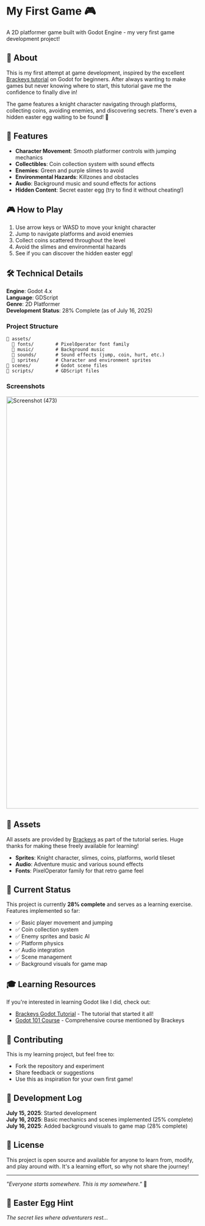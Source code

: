 # My First Game 🎮

A 2D platformer game built with Godot Engine - my very first game development project!

## 🎯 About

This is my first attempt at game development, inspired by the excellent [Brackeys tutorial](https://www.youtube.com/watch?v=LOhfqjmasi0) on Godot for beginners. After always wanting to make games but never knowing where to start, this tutorial gave me the confidence to finally dive in!

The game features a knight character navigating through platforms, collecting coins, avoiding enemies, and discovering secrets. There's even a hidden easter egg waiting to be found! 🎪

## 🚀 Features

- **Character Movement**: Smooth platformer controls with jumping mechanics
- **Collectibles**: Coin collection system with sound effects
- **Enemies**: Green and purple slimes to avoid
- **Environmental Hazards**: Killzones and obstacles
- **Audio**: Background music and sound effects for actions
- **Hidden Content**: Secret easter egg (try to find it without cheating!)

## 🎮 How to Play

1. Use arrow keys or WASD to move your knight character
2. Jump to navigate platforms and avoid enemies
3. Collect coins scattered throughout the level
4. Avoid the slimes and environmental hazards
5. See if you can discover the hidden easter egg!

## 🛠️ Technical Details

**Engine**: Godot 4.x  
**Language**: GDScript  
**Genre**: 2D Platformer  
**Development Status**: 28% Complete (as of July 16, 2025)

### Project Structure
```
📁 assets/
  📁 fonts/        # PixelOperator font family
  📁 music/        # Background music
  📁 sounds/       # Sound effects (jump, coin, hurt, etc.)
  📁 sprites/      # Character and environment sprites
📁 scenes/         # Godot scene files
📁 scripts/        # GDScript files
```

### Screenshots

<img width="1920" height="1080" alt="Screenshot (473)" src="https://github.com/user-attachments/assets/9836cf75-79f1-48a7-804c-ef37d095a424" />

## 🎨 Assets

All assets are provided by [Brackeys](https://www.youtube.com/@Brackeys) as part of the tutorial series. Huge thanks for making these freely available for learning!

- **Sprites**: Knight character, slimes, coins, platforms, world tileset
- **Audio**: Adventure music and various sound effects
- **Fonts**: PixelOperator family for that retro game feel

## 🚧 Current Status

This project is currently **28% complete** and serves as a learning exercise. Features implemented so far:

- ✅ Basic player movement and jumping
- ✅ Coin collection system
- ✅ Enemy sprites and basic AI
- ✅ Platform physics
- ✅ Audio integration
- ✅ Scene management
- ✅ Background visuals for game map

## 🎓 Learning Resources

If you're interested in learning Godot like I did, check out:
- [Brackeys Godot Tutorial](https://www.youtube.com/watch?v=LOhfqjmasi0) - The tutorial that started it all!
- [Godot 101 Course](https://academy.zenva.com/product/godot-101-game-engine-foundations/?utm_source=youtube&utm_medium=partner&utm_campaign=partner-youtube-brackeys-2024&utm_content=partner-youtube-brackeys-202401) - Comprehensive course mentioned by Brackeys

## 🤝 Contributing

This is my learning project, but feel free to:
- Fork the repository and experiment
- Share feedback or suggestions
- Use this as inspiration for your own first game!

## 📝 Development Log

**July 15, 2025**: Started development  
**July 16, 2025**: Basic mechanics and scenes implemented (25% complete)  
**July 16, 2025**: Added background visuals to game map (28% complete)

## 📄 License

This project is open source and available for anyone to learn from, modify, and play around with. It's a learning effort, so why not share the journey!

---

*"Everyone starts somewhere. This is my somewhere."* 🌟

## 🎪 Easter Egg Hint

*The secret lies where adventurers rest...*
